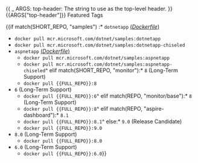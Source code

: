 {{
    _ ARGS:
      top-header: The string to use as the top-level header.
}}{{ARGS["top-header"]}} Featured Tags

{{if match(SHORT_REPO, "samples")
:* `dotnetapp` [(*Dockerfile*)](https://github.com/dotnet/dotnet-docker/blob/main/samples/dotnetapp/Dockerfile)
  * `docker pull mcr.microsoft.com/dotnet/samples:dotnetapp`
  * `docker pull mcr.microsoft.com/dotnet/samples:dotnetapp-chiseled`
* `aspnetapp` [(*Dockerfile*)](https://github.com/dotnet/dotnet-docker/blob/main/samples/aspnetapp/Dockerfile)
  * `docker pull mcr.microsoft.com/dotnet/samples:aspnetapp`
  * `docker pull mcr.microsoft.com/dotnet/samples:aspnetapp-chiseled`^
elif match(SHORT_REPO, "monitor"):* `8` (Long-Term Support)
  * `docker pull {{FULL_REPO}}:8`
* `6` (Long-Term Support)
  * `docker pull {{FULL_REPO}}:6`^
elif match(REPO, "monitor/base"):* `8` (Long-Term Support)
  * `docker pull {{FULL_REPO}}:8`^
elif match(REPO, "aspire-dashboard"):* `8.1`
  * `docker pull {{FULL_REPO}}:8.1`^
else:* `9.0` (Release Candidate)
  * `docker pull {{FULL_REPO}}:9.0`
* `8.0` (Long-Term Support)
  * `docker pull {{FULL_REPO}}:8.0`
* `6.0` (Long-Term Support)
  * `docker pull {{FULL_REPO}}:6.0`}}
